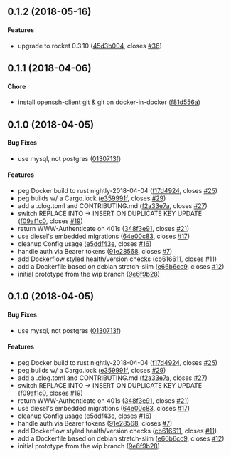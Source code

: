 <a name="0.1.2"></a>
## 0.1.2 (2018-05-16)


#### Features

*   upgrade to rocket 0.3.10 ([45d3b004](https://github.com/mozilla-services/megaphone/commit/45d3b0047fa5843049518ea7df780eb442bd89f1), closes [#36](https://github.com/mozilla-services/megaphone/issues/36))



<a name="0.1.1"></a>
## 0.1.1 (2018-04-06)


#### Chore

*   install openssh-client git & git on docker-in-docker ([f81d556a](https://github.com/mozilla-services/megaphone/commit/f81d556a415d7e775e358373df22e125d0c37406))



<a name="0.1.0"></a>
## 0.1.0 (2018-04-05)


#### Bug Fixes

*   use mysql, not postgres ([0130713f](https://github.com/mozilla-services/megaphone/commit/0130713fac7f30b986043f7d0ea74e40a234cecb))

#### Features

*   peg Docker build to rust nightly-2018-04-04 ([f17d4924](https://github.com/mozilla-services/megaphone/commit/f17d4924e2f0a74026540e47cbc3a669acc071f9), closes [#25](https://github.com/mozilla-services/megaphone/issues/25))
*   peg builds w/ a Cargo.lock ([e359991f](https://github.com/mozilla-services/megaphone/commit/e359991f235b7f5c1e9eee5e1ef0f51d2419d3a2), closes [#29](https://github.com/mozilla-services/megaphone/issues/29))
*   add a .clog.toml and CONTRIBUTING.md ([f2a33e7a](https://github.com/mozilla-services/megaphone/commit/f2a33e7a578a67da593aa6491396e0a184d101c1), closes [#27](https://github.com/mozilla-services/megaphone/issues/27))
*   switch REPLACE INTO -> INSERT ON DUPLICATE KEY UPDATE ([f09af1c0](https://github.com/mozilla-services/megaphone/commit/f09af1c0cdf807deae7863ad034b3e2caf5c0ec5), closes [#19](https://github.com/mozilla-services/megaphone/issues/19))
*   return WWW-Authenticate on 401s ([348f3e91](https://github.com/mozilla-services/megaphone/commit/348f3e919380c5d3f7ea8913c6d1fbced593feb9), closes [#21](https://github.com/mozilla-services/megaphone/issues/21))
*   use diesel's embedded migrations ([64e00c83](https://github.com/mozilla-services/megaphone/commit/64e00c83e43542ff86dfdcbd8e674395b858ce6e), closes [#17](https://github.com/mozilla-services/megaphone/issues/17))
*   cleanup Config usage ([e5ddf43e](https://github.com/mozilla-services/megaphone/commit/e5ddf43ef1ac910b1202fc6c687fd1d828fafb0c), closes [#16](https://github.com/mozilla-services/megaphone/issues/16))
*   handle auth via Bearer tokens ([91e28568](https://github.com/mozilla-services/megaphone/commit/91e28568b2b28f51642b29d649c23b3f71b3e767), closes [#7](https://github.com/mozilla-services/megaphone/issues/7))
*   add Dockerflow styled health/version checks ([cb616611](https://github.com/mozilla-services/megaphone/commit/cb61661172906fed34ce0b1ba12ee7796fde61f4), closes [#11](https://github.com/mozilla-services/megaphone/issues/11))
*   add a Dockerfile based on debian stretch-slim ([e66b6cc9](https://github.com/mozilla-services/megaphone/commit/e66b6cc98905823ab36b808bf1b8d06c6da74a02), closes [#12](https://github.com/mozilla-services/megaphone/issues/12))
*   initial prototype from the wip branch ([9e6f9b28](https://github.com/mozilla-services/megaphone/commit/9e6f9b289b12df6e5f10ac4a0f1d07ffce5b2777))



<a name="0.1.0"></a>
## 0.1.0 (2018-04-05)


#### Bug Fixes

*   use mysql, not postgres ([0130713f](https://github.com/mozilla-services/megaphone/commit/0130713fac7f30b986043f7d0ea74e40a234cecb))

#### Features

*   peg Docker build to rust nightly-2018-04-04 ([f17d4924](https://github.com/mozilla-services/megaphone/commit/f17d4924e2f0a74026540e47cbc3a669acc071f9), closes [#25](https://github.com/mozilla-services/megaphone/issues/25))
*   peg builds w/ a Cargo.lock ([e359991f](https://github.com/mozilla-services/megaphone/commit/e359991f235b7f5c1e9eee5e1ef0f51d2419d3a2), closes [#29](https://github.com/mozilla-services/megaphone/issues/29))
*   add a .clog.toml and CONTRIBUTING.md ([f2a33e7a](https://github.com/mozilla-services/megaphone/commit/f2a33e7a578a67da593aa6491396e0a184d101c1), closes [#27](https://github.com/mozilla-services/megaphone/issues/27))
*   switch REPLACE INTO -> INSERT ON DUPLICATE KEY UPDATE ([f09af1c0](https://github.com/mozilla-services/megaphone/commit/f09af1c0cdf807deae7863ad034b3e2caf5c0ec5), closes [#19](https://github.com/mozilla-services/megaphone/issues/19))
*   return WWW-Authenticate on 401s ([348f3e91](https://github.com/mozilla-services/megaphone/commit/348f3e919380c5d3f7ea8913c6d1fbced593feb9), closes [#21](https://github.com/mozilla-services/megaphone/issues/21))
*   use diesel's embedded migrations ([64e00c83](https://github.com/mozilla-services/megaphone/commit/64e00c83e43542ff86dfdcbd8e674395b858ce6e), closes [#17](https://github.com/mozilla-services/megaphone/issues/17))
*   cleanup Config usage ([e5ddf43e](https://github.com/mozilla-services/megaphone/commit/e5ddf43ef1ac910b1202fc6c687fd1d828fafb0c), closes [#16](https://github.com/mozilla-services/megaphone/issues/16))
*   handle auth via Bearer tokens ([91e28568](https://github.com/mozilla-services/megaphone/commit/91e28568b2b28f51642b29d649c23b3f71b3e767), closes [#7](https://github.com/mozilla-services/megaphone/issues/7))
*   add Dockerflow styled health/version checks ([cb616611](https://github.com/mozilla-services/megaphone/commit/cb61661172906fed34ce0b1ba12ee7796fde61f4), closes [#11](https://github.com/mozilla-services/megaphone/issues/11))
*   add a Dockerfile based on debian stretch-slim ([e66b6cc9](https://github.com/mozilla-services/megaphone/commit/e66b6cc98905823ab36b808bf1b8d06c6da74a02), closes [#12](https://github.com/mozilla-services/megaphone/issues/12))
*   initial prototype from the wip branch ([9e6f9b28](https://github.com/mozilla-services/megaphone/commit/9e6f9b289b12df6e5f10ac4a0f1d07ffce5b2777))



